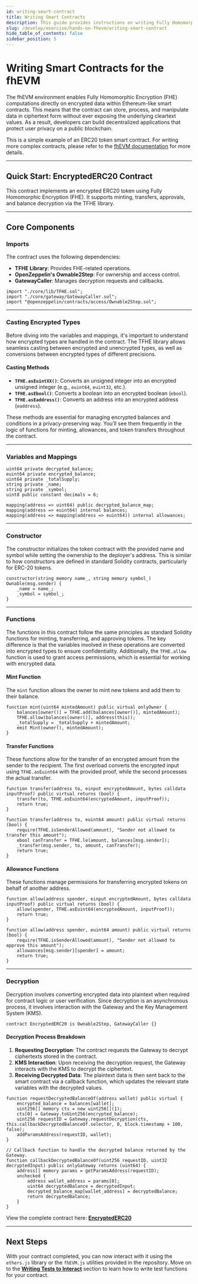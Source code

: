 ```yaml
---
id: writing-smart-contract
title: Writing Smart Contracts
description: This guide provides instructions on writing Fully Homomorphic Encryption Virtual Machine (fhEVM) smart contracts.
slug: /develop/exercise/hands-on-fhevm/writing-smart-contract
hide_table_of_contents: false
sidebar_position: 5
---
```


# Writing Smart Contracts for the fhEVM

The fhEVM environment enables Fully Homomorphic Encryption (FHE) computations directly on encrypted data within Ethereum-like smart contracts. This means that the contract can store, process, and manipulate data in ciphertext form without ever exposing the underlying cleartext values. As a result, developers can build decentralized applications that protect user privacy on a public blockchain.

This is a simple example of an ERC20 token smart contract. For writing more complex contracts, please refer to the [fhEVM documentation](https://docs.zama.ai/fhevm/0.5-4/guides) for more details.

---

## Quick Start: EncryptedERC20 Contract

This contract implements an encrypted ERC20 token using Fully Homomorphic Encryption (FHE). It supports minting, transfers, approvals, and balance decryption via the TFHE library.

---

## Core Components

### Imports

The contract uses the following dependencies:

- **TFHE Library**: Provides FHE-related operations.
- **OpenZeppelin's Ownable2Step**: For ownership and access control.
- **GatewayCaller**: Manages decryption requests and callbacks.

```solidity
import "./core/lib/TFHE.sol";
import "./core/gateway/GatewayCaller.sol";
import "@openzeppelin/contracts/access/Ownable2Step.sol";
```

---

### Casting Encrypted Types

Before diving into the variables and mappings, it's important to understand how encrypted types are handled in the contract. The TFHE library allows seamless casting between encrypted and unencrypted types, as well as conversions between encrypted types of different precisions.

#### Casting Methods

- **`TFHE.asEuintXX()`**: Converts an unsigned integer into an encrypted unsigned integer (e.g., `euint64`, `euint32`, etc.).
- **`TFHE.asEbool()`**: Converts a boolean into an encrypted boolean (`ebool`).
- **`TFHE.asEaddress()`**: Converts an address into an encrypted address (`eaddress`).

These methods are essential for managing encrypted balances and conditions in a privacy-preserving way. You’ll see them frequently in the logic of functions for minting, allowances, and token transfers throughout the contract.

---

### Variables and Mappings

```solidity
uint64 private decrypted_balance;
euint64 private encrypted_balance;
uint64 private _totalSupply;
string private _name;
string private _symbol;
uint8 public constant decimals = 6;

mapping(address => uint64) public decrypted_balance_map;
mapping(address => euint64) internal balances;
mapping(address => mapping(address => euint64)) internal allowances;
```

---

### Constructor

The constructor initializes the token contract with the provided name and symbol while setting the ownership to the deployer's address. This is similar to how constructors are defined in standard Solidity contracts, particularly for ERC-20 tokens.

```solidity
constructor(string memory name_, string memory symbol_) Ownable(msg.sender) {
    _name = name_;
    _symbol = symbol_;
}
```

---

### Functions

The functions in this contract follow the same principles as standard Solidity functions for minting, transferring, and approving tokens. The key difference is that the variables involved in these operations are converted into encrypted types to ensure confidentiality. Additionally, the `TFHE.allow` function is used to grant access permissions, which is essential for working with encrypted data.

#### Mint Function

The `mint` function allows the owner to mint new tokens and add them to their balance.

```solidity
function mint(uint64 mintedAmount) public virtual onlyOwner {
    balances[owner()] = TFHE.add(balances[owner()], mintedAmount);
    TFHE.allow(balances[owner()], address(this));
    _totalSupply = _totalSupply + mintedAmount;
    emit Mint(owner(), mintedAmount);
}
```

#### Transfer Functions

These functions allow for the transfer of an encrypted amount from the sender to the recipient. The first overload converts the encrypted input using `TFHE.asEuint64` with the provided proof, while the second processes the actual transfer.

```solidity
function transfer(address to, einput encryptedAmount, bytes calldata inputProof) public virtual returns (bool) {
    transfer(to, TFHE.asEuint64(encryptedAmount, inputProof));
    return true;
}

function transfer(address to, euint64 amount) public virtual returns (bool) {
    require(TFHE.isSenderAllowed(amount), "Sender not allowed to transfer this amount");
    ebool canTransfer = TFHE.le(amount, balances[msg.sender]);
    _transfer(msg.sender, to, amount, canTransfer);
    return true;
}
```

#### Allowance Functions

These functions manage permissions for transferring encrypted tokens on behalf of another address.

```solidity
function allow(address spender, einput encryptedAmount, bytes calldata inputProof) public virtual returns (bool) {
    allow(spender, TFHE.asEuint64(encryptedAmount, inputProof));
    return true;
}

function allow(address spender, euint64 amount) public virtual returns (bool) {
    require(TFHE.isSenderAllowed(amount), "Sender not allowed to approve this amount");
    allowances[msg.sender][spender] = amount;
    return true;
}
```

---

### Decryption

Decryption involves converting encrypted data into plaintext when required for contract logic or user verification. Since decryption is an asynchronous process, it involves interaction with the Gateway and the Key Management System (KMS).

```solidity
contract EncryptedERC20 is Ownable2Step, GatewayCaller {}
```

#### Decryption Process Breakdown

1. **Requesting Decryption**: The contract requests the Gateway to decrypt ciphertexts stored in the contract.
2. **KMS Interaction**: Upon receiving the decryption request, the Gateway interacts with the KMS to decrypt the ciphertext.
3. **Receiving Decrypted Data**: The plaintext data is then sent back to the smart contract via a callback function, which updates the relevant state variables with the decrypted values.

```solidity
function requestDecryptedBalanceOf(address wallet) public virtual {
    encrypted_balance = balances[wallet];
    uint256[] memory cts = new uint256[](1);
    cts[0] = Gateway.toUint256(encrypted_balance);
    uint256 requestID = Gateway.requestDecryption(cts, this.callbackDecryptedBalanceOf.selector, 0, block.timestamp + 100, false);
    addParamsAddress(requestID, wallet);
}

// Callback function to handle the decrypted balance returned by the Gateway.
function callbackDecryptedBalanceOf(uint256 requestID, uint32 decryptedInput) public onlyGateway returns (uint64) {
    address[] memory params = getParamsAddress(requestID);
    unchecked {
        address wallet_address = params[0];
        uint64 decryptedBalance = decryptedInput;
        decrypted_balance_map[wallet_address] = decryptedBalance;
        return decryptedBalance;
    }
}
```

View the complete contract here: **[EncryptedERC20](https://github.com/airchains-network/hands-on-fhevm/blob/a3db66ccac8ef0470dcf184ecf0c32653c400148/contracts/EncryptedERC20.sol)**

---

## Next Steps

With your contract completed, you can now interact with it using the `ethers.js` library or the `fhEVM.js` utilities provided in the repository. Move on to the **[Writing Tests to Interact](./writing-contract-test.md)** section to learn how to write test functions for your contract.
